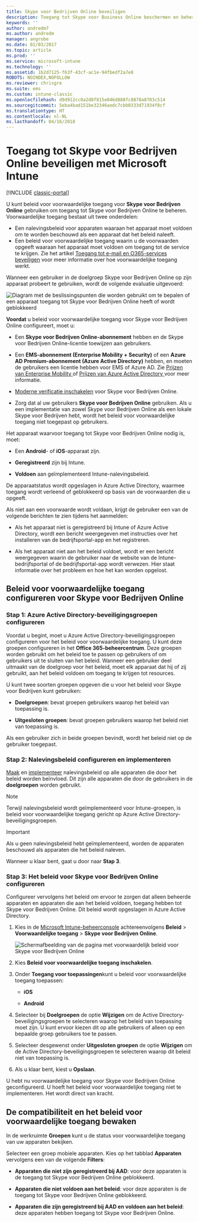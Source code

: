 ```yaml
---
title: Skype voor Bedrijven Online beveiligen
description: Toegang tot Skype voor Business Online beschermen en beheren door gebruik te maken van voorwaardelijke toegang.
keywords: ''
author: andredm7
ms.author: andredm
manager: angrobe
ms.date: 01/03/2017
ms.topic: article
ms.prod: ''
ms.service: microsoft-intune
ms.technology: ''
ms.assetid: 1b2d7125-f63f-43cf-ac1e-94fbedf2a7e8
ROBOTS: NOINDEX,NOFOLLOW
ms.reviewer: chrisgre
ms.suite: ems
ms.custom: intune-classic
ms.openlocfilehash: d9d912cc0a2d8f815e046d888fc8878a8703c514
ms.sourcegitcommit: 5eba4bad151be32346aedc7cbb0333d71934f8cf
ms.translationtype: HT
ms.contentlocale: nl-NL
ms.lasthandoff: 04/16/2018
---
```

# <a name="protect-access-to-skype-for-business-online-with-microsoft-intune"></a>Toegang tot Skype voor Bedrijven Online beveiligen met Microsoft Intune

[!INCLUDE [classic-portal](../includes/classic-portal.md)]

U kunt beleid voor voorwaardelijke toegang voor **Skype voor Bedrijven Online** gebruiken om toegang tot Skype voor Bedrijven Online te beheren.
Voorwaardelijke toegang bestaat uit twee onderdelen:
- Een nalevingsbeleid voor apparaten waaraan het apparaat moet voldoen om te worden beschouwd als een apparaat dat het beleid naleeft.
- Een beleid voor voorwaardelijke toegang waarin u de voorwaarden opgeeft waaraan het apparaat moet voldoen om toegang tot de service te krijgen.
Zie het artikel [Toegang tot e-mail en O365-services beveiligen](restrict-access-to-email-and-o365-services-with-microsoft-intune.md) voor meer informatie over hoe voorwaardelijke toegang werkt.

Wanneer een gebruiker in de doelgroep Skype voor Bedrijven Online op zijn apparaat probeert te gebruiken, wordt de volgende evaluatie uitgevoerd:

![Diagram met de beslissingspunten die worden gebruikt om te bepalen of een apparaat toegang tot Skype voor Bedrijven Online heeft of wordt geblokkeerd](../media/ConditionalAccess_SkypeforBusiness.png)

**Voordat** u beleid voor voorwaardelijke toegang voor Skype voor Bedrijven Online configureert, moet u:
- Een **Skype voor Bedrijven Online-abonnement** hebben en de Skype voor Bedrijven Online-licentie toewijzen aan gebruikers.
- Een **EMS-abonnement (Enterprise Mobility + Security)** of een **Azure AD Premium-abonnement (Azure Active Directory)** hebben, en moeten de gebruikers een licentie hebben voor EMS of Azure AD. Zie [Prijzen van Enterprise Mobility ](https://www.microsoft.com/cloud-platform/enterprise-mobility-pricing) of [Prijzen van Azure Active Directory ](https://azure.microsoft.com/pricing/details/active-directory/) voor meer informatie.

-   [Moderne verificatie inschakelen](/intune-classic/deploy-use/restrict-access-to-skype-for-business-online-with-microsoft-intune) voor Skype voor Bedrijven Online.
-  Zorg dat al uw gebruikers **Skype voor Bedrijven Online** gebruiken. Als u een implementatie van zowel Skype voor Bedrijven Online als een lokale Skype voor Bedrijven hebt, wordt het beleid voor voorwaardelijke toegang niet toegepast op gebruikers.

Het apparaat waarvoor toegang tot Skype voor Bedrijven Online nodig is, moet:

-   Een **Android**- of **iOS**-apparaat zijn.

-   **Geregistreerd** zijn bij Intune.

-   **Voldoen** aan geïmplementeerd Intune-nalevingsbeleid.


De apparaatstatus wordt opgeslagen in Azure Active Directory, waarmee toegang wordt verleend of geblokkeerd op basis van de voorwaarden die u opgeeft.

Als niet aan een voorwaarde wordt voldaan, krijgt de gebruiker een van de volgende berichten te zien tijdens het aanmelden:

-   Als het apparaat niet is geregistreerd bij Intune of Azure Active Directory, wordt een bericht weergegeven met instructies over het installeren van de bedrijfsportal-app en het registreren.

-   Als het apparaat niet aan het beleid voldoet, wordt er een bericht weergegeven waarin de gebruiker naar de website van de Intune-bedrijfsportal of de bedrijfsportal-app wordt verwezen. Hier staat informatie over het probleem en hoe het kan worden opgelost.

## <a name="configure-conditional-access-for-skype-for-business-online"></a>Beleid voor voorwaardelijke toegang configureren voor Skype voor Bedrijven Online

### <a name="step-1-configure-azure-active-directory-security-groups"></a>Stap 1: Azure Active Directory-beveiligingsgroepen configureren
Voordat u begint, moet u Azure Active Directory-beveiligingsgroepen configureren voor het beleid voor voorwaardelijke toegang. U kunt deze groepen configureren in het **Office 365-beheercentrum**. Deze groepen worden gebruikt om het beleid toe te passen op gebruikers of om gebruikers uit te sluiten van het beleid. Wanneer een gebruiker deel uitmaakt van de doelgroep voor het beleid, moet elk apparaat dat hij of zij gebruikt, aan het beleid voldoen om toegang te krijgen tot resources.

U kunt twee soorten groepen opgeven die u voor het beleid voor Skype voor Bedrijven kunt gebruiken:

-   **Doelgroepen**: bevat groepen gebruikers waarop het beleid van toepassing is.

-   **Uitgesloten groepen**: bevat groepen gebruikers waarop het beleid niet van toepassing is.

Als een gebruiker zich in beide groepen bevindt, wordt het beleid niet op de gebruiker toegepast.

### <a name="step-2-configure-and-deploy-a-compliance-policy"></a>Stap 2: Nalevingsbeleid configureren en implementeren
[Maak](create-a-device-compliance-policy-in-microsoft-intune.md) en [implementeer](deploy-and-monitor-a-device-compliance-policy-in-microsoft-intune.md) nalevingsbeleid op alle apparaten die door het beleid worden beïnvloed. Dit zijn alle apparaten die door de gebruikers in de **doelgroepen** worden gebruikt.

> [!NOTE]
> Terwijl nalevingsbeleid wordt geïmplementeerd voor Intune-groepen, is beleid voor voorwaardelijke toegang gericht op Azure Active Directory-beveiligingsgroepen.


> [!IMPORTANT]
> Als u geen nalevingsbeleid hebt geïmplementeerd, worden de apparaten beschouwd als apparaten die het beleid naleven.

Wanneer u klaar bent, gaat u door naar **Stap 3**.

### <a name="step-3-configure-the-skype-for-business-online-policy"></a>Stap 3: Het beleid voor Skype voor Bedrijven Online configureren
Configureer vervolgens het beleid om ervoor te zorgen dat alleen beheerde apparaten en apparaten die aan het beleid voldoen, toegang hebben tot Skype voor Bedrijven Online. Dit beleid wordt opgeslagen in Azure Active Directory.

1. Kies in de [Microsoft Intune-beheerconsole](https://manage.microsoft.com) achtereenvolgens **Beleid** > **Voorwaardelijke toegang** > **Skype voor Bedrijven Online**.

   ![Schermafbeelding van de pagina met voorwaardelijk beleid voor Skype voor Bedrijven Online](./media/conditional_access_SFBPolicy.png)

2. Kies **Beleid voor voorwaardelijke toegang inschakelen**.

3. Onder **Toegang voor toepassingen**kunt u beleid voor voorwaardelijke toegang toepassen:

   -   **iOS**

   -   **Android**

4. Selecteer bij **Doelgroepen** de optie **Wijzigen** om de Active Directory-beveiligingsgroepen te selecteren waarop het beleid van toepassing moet zijn. U kunt ervoor kiezen dit op alle gebruikers of alleen op een bepaalde groep gebruikers toe te passen.

5. Selecteer desgewenst onder **Uitgesloten groepen** de optie **Wijzigen** om de Active Directory-beveiligingsgroepen te selecteren waarop dit beleid niet van toepassing is.

6. Als u klaar bent, kiest u **Opslaan**.

U hebt nu voorwaardelijke toegang voor Skype voor Bedrijven Online geconfigureerd. U hoeft het beleid voor voorwaardelijke toegang niet te implementeren. Het wordt direct van kracht.


## <a name="monitor-the-compliance-and-conditional-access-policies"></a>De compatibiliteit en het beleid voor voorwaardelijke toegang bewaken
In de werkruimte **Groepen** kunt u de status voor voorwaardelijke toegang van uw apparaten bekijken.

Selecteer een groep mobiele apparaten. Kies op het tabblad **Apparaten** vervolgens een van de volgende **Filters**:

* **Apparaten die niet zijn geregistreerd bij AAD**: voor deze apparaten is de toegang tot Skype voor Bedrijven Online geblokkeerd.

* **Apparaten die niet voldoen aan het beleid**: voor deze apparaten is de toegang tot Skype voor Bedrijven Online geblokkeerd.

* **Apparaten die zijn geregistreerd bij AAD en voldoen aan het beleid**: deze apparaten hebben toegang tot Skype voor Bedrijven Online.
